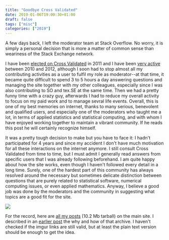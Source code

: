 ```yaml
---
title: "Goodbye Cross Validated"
date: 2019-01-06T19:00:30+01:00
draft: false
tags: ["misc"]
categories: ["2019"]
---
```

A few days back, I left the moderator team at Stack Overflow. No worry, it is simply a personal decision that is more a matter of common sense than weariness of the Stack Exchange network.

<!--more-->

I have been [elected on Cross Validated](https://stats.stackexchange.com/users?tab=moderators) in 2011 and I have been [very active](https://stats.stackexchange.com/users/930/chl) between 2010 and 2012, although I soon had to stop almost all my contributing activities as a user to fulfil my role as moderator--at that time, it became quite difficult to spend 3 to 5 hours a day answering questions and managing the site together with my other colleagues, especially since I was also contributing to SO and tex.SE at the same time. Then we had a pretty funny time with a crazy guy, afterwards I had to reduce my overall activity to focus on my paid work and to manage sevral life events. Overall, this is one of my best memories on internet, thanks to many serious, benevolent and qualified users, and especially one of the moderators who taught me a lot, in terms of applied statistics and statistical computing, and with whom I have enjoyed working together to maintain a vibrant community. If he reads this post he will certainly recognize himself.

It was a pretty tough decision to make but you have to face it: I hadn't participated for 4 years and since my accident I don't have much motivation for all these interactions on the internet anymore. I still consult Cross Validated from time to time, but I must admit I generally read answers from specific users that I was already following beforehand. I am quite happy about how the site works, even though I haven't followed every detail in a long time. Surely, one of the hardest part of this community has always resolved around the necessary but sometimes delicate distinction between questions that are purely related to statistical software, numerical computing issues, or even applied mathematics. Anyway, I believe a good job was done by the moderators and the community in suggesting what topics are a good fit for the site.

![](/img/2019-01-06-20-03-36.png)

For the record, here are [all my posts](/pub/stackexchange_2010-2012.tar.gz) (10.2 Mb tarball) on the main site. I described in an [earlier post](/post/archiving-stackexchange/) the why and how of that archive. I haven't checked if the imgur links are still valid, but at least the plain text version should be enough to get the idea.
